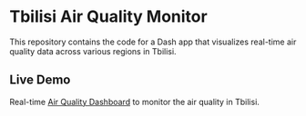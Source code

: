 # Tbilisi Air Quality Monitor

This repository contains the code for a Dash app that visualizes real-time air quality data across various regions in Tbilisi. 

## Live Demo
Real-time [Air Quality Dashboard](https://air-quality-tbilisi-f5a8cc0212f7.herokuapp.com/) to monitor the air quality in Tbilisi.

